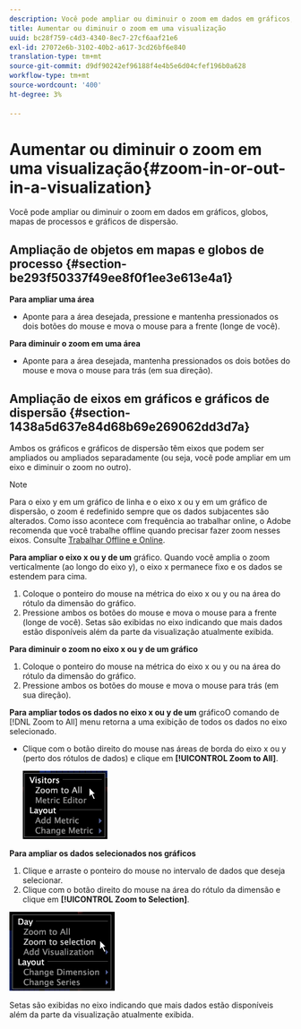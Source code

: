 ```yaml
---
description: Você pode ampliar ou diminuir o zoom em dados em gráficos, globos, mapas de processos e gráficos de dispersão.
title: Aumentar ou diminuir o zoom em uma visualização
uuid: bc28f759-c4d3-4340-8ec7-27cf6aaf21e6
exl-id: 27072e6b-3102-40b2-a617-3cd26bf6e840
translation-type: tm+mt
source-git-commit: d9df90242ef96188f4e4b5e6d04cfef196b0a628
workflow-type: tm+mt
source-wordcount: '400'
ht-degree: 3%

---
```


# Aumentar ou diminuir o zoom em uma visualização{#zoom-in-or-out-in-a-visualization}

Você pode ampliar ou diminuir o zoom em dados em gráficos, globos, mapas de processos e gráficos de dispersão.

## Ampliação de objetos em mapas e globos de processo {#section-be293f50337f49ee8f0f1ee3e613e4a1}

**Para ampliar uma área**

* Aponte para a área desejada, pressione e mantenha pressionados os dois botões do mouse e mova o mouse para a frente (longe de você).

**Para diminuir o zoom em uma área**

* Aponte para a área desejada, mantenha pressionados os dois botões do mouse e mova o mouse para trás (em sua direção).

## Ampliação de eixos em gráficos e gráficos de dispersão {#section-1438a5d637e84d68b69e269062dd3d7a}

Ambos os gráficos e gráficos de dispersão têm eixos que podem ser ampliados ou ampliados separadamente (ou seja, você pode ampliar em um eixo e diminuir o zoom no outro).

>[!NOTE]
>
>Para o eixo y em um gráfico de linha e o eixo x ou y em um gráfico de dispersão, o zoom é redefinido sempre que os dados subjacentes são alterados. Como isso acontece com frequência ao trabalhar online, o Adobe recomenda que você trabalhe offline quando precisar fazer zoom nesses eixos. Consulte [Trabalhar Offline e Online](../../../home/c-get-started/c-off-on.md#concept-cef8758ede044b18b3558376c5eb9f54).

**Para ampliar o eixo x ou y de um** gráfico. Quando você amplia o zoom verticalmente (ao longo do eixo y), o eixo x permanece fixo e os dados se estendem para cima.

1. Coloque o ponteiro do mouse na métrica do eixo x ou y ou na área do rótulo da dimensão do gráfico.
1. Pressione ambos os botões do mouse e mova o mouse para a frente (longe de você). Setas são exibidas no eixo indicando que mais dados estão disponíveis além da parte da visualização atualmente exibida.

**Para diminuir o zoom no eixo x ou y de um gráfico**

1. Coloque o ponteiro do mouse na métrica do eixo x ou y ou na área do rótulo da dimensão do gráfico.
1. Pressione ambos os botões do mouse e mova o mouse para trás (em sua direção).

**Para ampliar todos os dados no eixo x ou y de um** gráficoO comando de  [!DNL Zoom to All] menu retorna a uma exibição de todos os dados no eixo selecionado.

* Clique com o botão direito do mouse nas áreas de borda do eixo x ou y (perto dos rótulos de dados) e clique em **[!UICONTROL Zoom to All]**.

   ![](assets/vis_ZoomToAll.png)

**Para ampliar os dados selecionados nos gráficos**

1. Clique e arraste o ponteiro do mouse no intervalo de dados que deseja selecionar.
1. Clique com o botão direito do mouse na área do rótulo da dimensão e clique em **[!UICONTROL Zoom to Selection]**.

![](assets/vis_ZoomToSelection.png)

Setas são exibidas no eixo indicando que mais dados estão disponíveis além da parte da visualização atualmente exibida.
